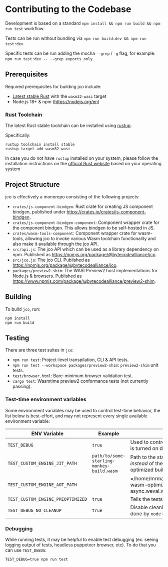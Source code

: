 # Contributing to the Codebase

Development is based on a standard `npm install && npm run build && npm run test` workflow.

Tests can be run without bundling via `npm run build:dev && npm run test:dev`.

Specific tests can be run adding the mocha `--grep` / `-g` flag, for example: `npm run test:dev -- --grep exports_only`.

## Prerequisites

Required prerequisites for building jco include:

* [Latest stable Rust](https://www.rust-lang.org/tools/install) with the `wasm32-wasi` target
* Node.js 18+ & npm (https://nodejs.org/en)

### Rust Toolchain

The latest Rust stable toolchain can be installed using [rustup](https://rustup.rs/).

Specifically:

```shell
rustup toolchain install stable
rustup target add wasm32-wasi
```

In case you do not have `rustup` installed on your system, please follow the installation instructions on the [official Rust website](https://www.rust-lang.org/tools/install) based on your operating system

## Project Structure

jco is effectively a monorepo consisting of the following projects:

* `crates/js-component-bindgen`: Rust crate for creating JS component bindgen, published under https://crates.io/crates/js-component-bindgen.
* `crates/js-component-bindgen-component`: Component wrapper crate for the component bindgen. This allows bindgen to be self-hosted in JS.
* `crates/wasm-tools-component`: Component wrapper crate for wasm-tools, allowing jco to invoke various Wasm toolchain functionality and also make it available through the jco API.
* `src/api.js`: The jco API which can be used as a library dependency on npm. Published as https://npmjs.org/package/@bytecodealliance/jco.
* `src/jco.js`: The jco CLI. Published as https://npmjs.org/package/@bytecodealliance/jco.
* `packages/preview2-shim`: The WASI Preview2 host implementations for Node.js & browsers. Published as https://www.npmjs.com/package/@bytecodealliance/preview2-shim.

## Building

To build `jco`, run:

```console
npm install
npm run build
```

## Testing

There are three test suites in `jco`:
* `npm run test`: Project-level transpilation, CLI & API tests.
* `npm run test --workspace packages/preview2-shim`: `preview2-shim` unit tests.
* `test/browser.html`: Bare-minimum browser validation test.
* `cargo test`: Wasmtime preview2 conformance tests (not currently passing).

### Test-time environment variables

Some environment variables may be used to control test-time behavior, the list below is best-effort, and
may not represent every single available environment variable:

| ENV Variable                      | Example                                   | Description                                                                                                                       |
|-----------------------------------|-------------------------------------------|-----------------------------------------------------------------------------------------------------------------------------------|
| `TEST_DEBUG`                      | `true`                                    | Used to control whether debugging information (logs, etc) is turned on during test                                                |
| `TEST_CUSTOM_ENGINE_JIT_PATH`     | `path/to/some-starling-monkey-build.wasm` | Path to the starling monkey build that should be used *instead* of the default (normally used to get a pre-async-optimized build) |
| `TEST_CUSTOM_ENGINE_AOT_PATH`     |                                           | =/home/mrman/code/work/cosmonic/npm/starlingmonkey-wasm-optimized/starling-monkey.optimized-async.weval.wasm                      |
| `TEST_CUSTOM_ENGINE_PREOPTIMIZED` | `true`                                    | Tells the tests whether the custom engine is is preoptimized                                                                      |
| `TEST_DEBUG_NO_CLEANUP`           | `true`                                    | Disable cleaning up after tests (note that some cleanup is done by `node` directly, i.e. `mkdtemp`)                               |

### Debugging

While running tests, it may be helpful to enable test debugging (ex. seeing logging output of tests, headless puppeteer browser, etc). To do that you can use `TEST_DEBUG`:

```console
TEST_DEBUG=true npm run test
```
